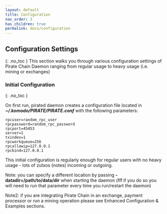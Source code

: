 ```yaml
---
layout: default
title: Configuration
nav_order: 3
has_children: true
permalink: docs/configuration
---
```


## Configuration Settings
{: .no_toc }
This section walks you through various configuration settings of Pirate Chain Daemon ranging from regular usage to heavy usage (i.e. mining or exchanges)

### Initial Configuration
{: .no_toc }

On first run, pirated daemon creates a configuration file located in ***~/.komodo/PIRATE/PIRATE.conf*** with the following parameters:

```
rpcuser=random_rpc_user
rpcpassword=random_rpc_password
rpcport=45453
server=1
txindex=1
rpcworkqueue=256
rpcallowip=127.0.0.1
rpcbind=127.0.0.1
```

This initial configuration is regularly enough for regular users with no heavy usage - lots of zutxos (notes) incoming or outgoing.

Note: you can specify a different location by passing **-datadir=/path/to/data/dir** when starting the daemon (***!!!*** if you do so you will need to run that parameter every time you run/restart the daemon)

Note2: if you are integrating Pirate Chain in an exchange, payment processor or run a mining operation please see Enhanced Configuration & Examples sections.

